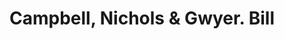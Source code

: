 ---
doi: 10.7916/D8H71SWN
date_other: '1890'
date_other_textual: 1890-1899
form: printed ephemera
genre:
- Invoices
name:
- Campbell, Nichols & Gwyer
object_in_context_url: https://biggert.cul.columbia.edu/items/view/ave_biggert_00967
subject_hierarchical_geographic:
- New York, New York, United States
subject_name:
- Campbell, Nichols & Gwyer
title: Campbell, Nichols & Gwyer. Bill
sort_title: Campbell, Nichols & Gwyer. Bill
call_number: ave_biggert_00967
coordinates:
- 40.71277777777778,-74.00583333333333
pid: ave_biggert_00967
identifiers: ave_biggert_00967
thumbnail: https://derivativo-1.library.columbia.edu/iiif/2/ldpd:344340/full/!256,256/0/native.jpg
permalink: "/items/ave_biggert_00967/"
layout: iiif-image-page
---